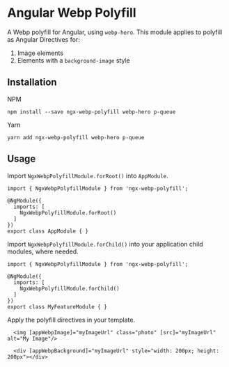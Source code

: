 # Angular Webp Polyfill

A Webp polyfill for Angular, using `webp-hero`. This module applies to polyfill as Angular Directives for:
1. Image elements
2. Elements with a `background-image` style

## Installation
NPM
```
npm install --save ngx-webp-polyfill webp-hero p-queue
```

Yarn
```
yarn add ngx-webp-polyfill webp-hero p-queue
```

## Usage

Import `NgxWebpPolyfillModule.forRoot()` into `AppModule`.

```
import { NgxWebpPolyfillModule } from 'ngx-webp-polyfill';

@NgModule({
  imports: [
    NgxWebpPolyfillModule.forRoot()
  ]
})
export class AppModule { }

```

Import `NgxWebpPolyfillModule.forChild()` into your application child modules, where needed.

```
import { NgxWebpPolyfillModule } from 'ngx-webp-polyfill';

@NgModule({
  imports: [
    NgxWebpPolyfillModule.forChild()
  ]
})
export class MyFeatureModule { }
```

Apply the polyfill directives in your template.
```
  <img [appWebpImage]="myImageUrl" class="photo" [src]="myImageUrl" alt="My Image"/>

  <div [appWebpBackground]="myImageUrl" style="width: 200px; height: 200px"></div>

```
